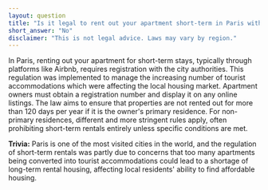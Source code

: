 ```yaml
---
layout: question
title: "Is it legal to rent out your apartment short-term in Paris without registration?"
short_answer: "No"
disclaimer: "This is not legal advice. Laws may vary by region."
---
```


In Paris, renting out your apartment for short-term stays, typically through platforms like Airbnb, requires registration with the city authorities. This regulation was implemented to manage the increasing number of tourist accommodations which were affecting the local housing market. Apartment owners must obtain a registration number and display it on any online listings. The law aims to ensure that properties are not rented out for more than 120 days per year if it is the owner's primary residence. For non-primary residences, different and more stringent rules apply, often prohibiting short-term rentals entirely unless specific conditions are met.

**Trivia:** Paris is one of the most visited cities in the world, and the regulation of short-term rentals was partly due to concerns that too many apartments being converted into tourist accommodations could lead to a shortage of long-term rental housing, affecting local residents' ability to find affordable housing.
